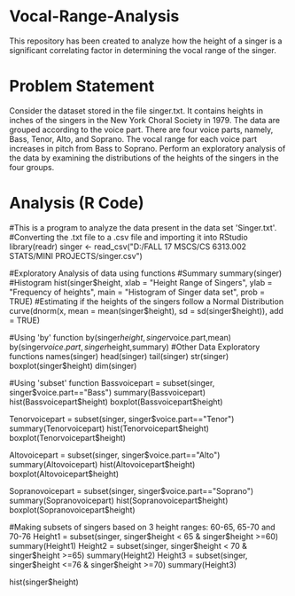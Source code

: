 # Vocal-Range-Analysis
This repository has been created to analyze how the height of a singer is a significant correlating factor in determining the vocal range of the singer.


# Problem Statement
Consider the dataset stored in the file singer.txt. It contains heights in inches of the singers in the New York Choral Society in 1979. The data are grouped according to the voice part. There are four voice parts, namely, Bass, Tenor, Alto, and Soprano. The vocal range for each voice part increases in pitch from Bass to Soprano. Perform an exploratory analysis of the data by examining the distributions of the heights of the singers in the four groups.


# Analysis (R Code)

#This is a program to analyze the data present in the data set 'Singer.txt'. 
#Converting the .txt file to a .csv file and importing it into RStudio
library(readr)
singer <- read_csv("D:/FALL 17 MSCS/CS 6313.002 STATS/MINI PROJECTS/singer.csv")

#Exploratory Analysis of data using functions
#Summary
summary(singer)
#Histogram
hist(singer$height, xlab = "Height Range of Singers", ylab = "Frequency of heights", main = "Histogram of Singer data set", prob = TRUE)
#Estimating if the heights of the singers follow a Normal Distribution
curve(dnorm(x, mean = mean(singer$height), sd = sd(singer$height)), add = TRUE)

#Using 'by' function
by(singer$height,singer$voice.part,mean)
by(singer$voice.part,singer$height,summary)
#Other Data Exploratory functions
names(singer)
head(singer)
tail(singer)
str(singer)
boxplot(singer$height)
dim(singer)

#Using 'subset' function
Bassvoicepart = subset(singer, singer$voice.part=="Bass")
summary(Bassvoicepart)
hist(Bassvoicepart$height)
boxplot(Bassvoicepart$height)

Tenorvoicepart = subset(singer, singer$voice.part=="Tenor")
summary(Tenorvoicepart)
hist(Tenorvoicepart$height)
boxplot(Tenorvoicepart$height)

Altovoicepart = subset(singer, singer$voice.part=="Alto")
summary(Altovoicepart)
hist(Altovoicepart$height)
boxplot(Altovoicepart$height)

Sopranovoicepart = subset(singer, singer$voice.part=="Soprano")
summary(Sopranovoicepart)
hist(Sopranovoicepart$height)
boxplot(Sopranovoicepart$height)


#Making subsets of singers based on 3 height ranges: 60-65, 65-70 and 70-76
Height1 = subset(singer, singer$height < 65 & singer$height >=60)
summary(Height1)
Height2 = subset(singer, singer$height < 70 & singer$height >=65)
summary(Height2)
Height3 = subset(singer, singer$height <=76 & singer$height >=70)
summary(Height3)

hist(singer$height)
